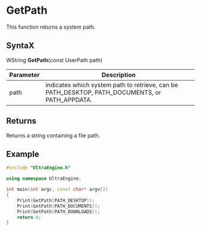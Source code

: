 # GetPath

This function returns a system path.

## SyntaX

WString **GetPath**(const UserPath path)

| Parameter | Description |
|---|---|
| path | indicates which system path to retrieve, can be PATH_DESKTOP, PATH_DOCUMENTS, or PATH_APPDATA. |

## Returns

Returns a string containing a file path.

## Example

```c++
#include "UltraEngine.h"

using namespace UltraEngine;

int main(int argc, const char* argv[])
{
    Print(GetPath(PATH_DESKTOP));
    Print(GetPath(PATH_DOCUMENTS));
    Print(GetPath(PATH_DOWNLOADS));
    return 0;
}      
```   
